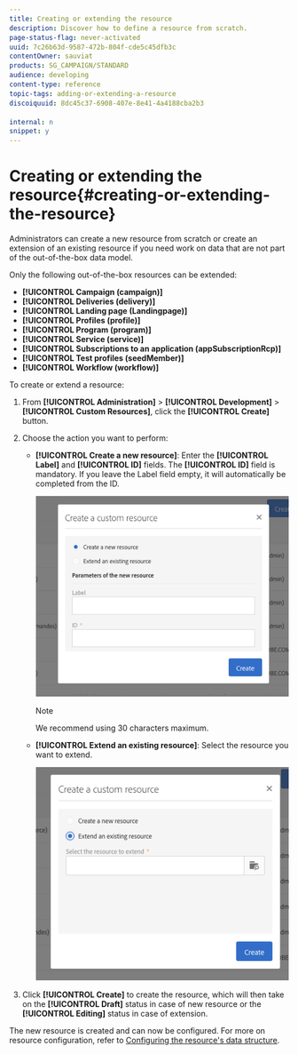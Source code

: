 ```yaml
---
title: Creating or extending the resource
description: Discover how to define a resource from scratch.
page-status-flag: never-activated
uuid: 7c26b63d-9587-472b-804f-cde5c45dfb3c
contentOwner: sauviat
products: SG_CAMPAIGN/STANDARD
audience: developing
content-type: reference
topic-tags: adding-or-extending-a-resource
discoiquuid: 8dc45c37-6908-407e-8e41-4a4188cba2b3

internal: n
snippet: y
---
```


# Creating or extending the resource{#creating-or-extending-the-resource}

Administrators can create a new resource from scratch or create an extension of an existing resource if you need work on data that are not part of the out-of-the-box data model.

Only the following out-of-the-box resources can be extended:

* **[!UICONTROL Campaign (campaign)]** 
* **[!UICONTROL Deliveries (delivery)]** 
* **[!UICONTROL Landing page (Landingpage)]** 
* **[!UICONTROL Profiles (profile)]** 
* **[!UICONTROL Program (program)]** 
* **[!UICONTROL Service (service)]** 
* **[!UICONTROL Subscriptions to an application (appSubscriptionRcp)]** 
* **[!UICONTROL Test profiles (seedMember)]** 
* **[!UICONTROL Workflow (workflow)]**

To create or extend a resource:

1. From **[!UICONTROL Administration]** > **[!UICONTROL Development]** > **[!UICONTROL Custom Resources]**, click the **[!UICONTROL Create]** button.
1. Choose the action you want to perform:

    * **[!UICONTROL Create a new resource]**: Enter the **[!UICONTROL Label]** and **[!UICONTROL ID]** fields. The **[!UICONTROL ID]** field is mandatory. If you leave the Label field empty, it will automatically be completed from the ID.
    
      ![](assets/schema_extension_2.png)

      >[!NOTE]
      >
      >We recommend using 30 characters maximum.

    * **[!UICONTROL Extend an existing resource]**: Select the resource you want to extend.
    
      ![](assets/schema_extension_10.png)

1. Click **[!UICONTROL Create]** to create the resource, which will then take on the **[!UICONTROL Draft]** status in case of new resource or the **[!UICONTROL Editing]** status in case of extension.

The new resource is created and can now be configured. For more on resource configuration, refer to [Configuring the resource's data structure](../../developing/using/configuring-the-resource-s-data-structure.md).
